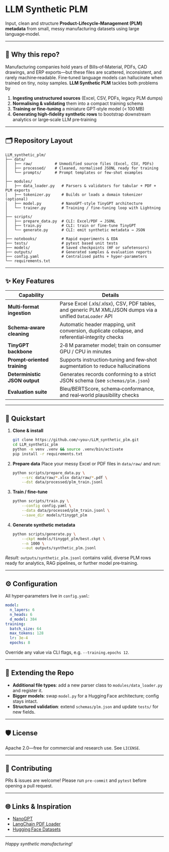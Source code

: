 # LLM Synthetic PLM

Input, clean and structure **Product‑Lifecycle‑Management (PLM) metadata** from small, messy manufacturing datasets using large language‑model.

---

## 🚀 Why this repo?

Manufacturing companies hold years of Bills‑of‑Material, PDFs, CAD drawings, and ERP exports—but these files are scattered, inconsistent, and rarely machine‑readable.  Fine‑tuned language models can hallucinate when trained on tiny, noisy samples.  **LLM Synthetic PLM** tackles both problems by

1. **Ingesting unstructured sources** (Excel, CSV, PDFs, legacy PLM dumps)
2. **Normalising & validating** them into a compact training schema
3. **Training or fine‑tuning** a miniature GPT‑style model (< 100 MB)
4. **Generating high‑fidelity synthetic rows** to bootstrap downstream analytics or large‑scale LLM pre‑training

---

## 🗂 Repository Layout

```text
LLM_synthetic_plm/
├── data/
│   ├── raw/          # Unmodified source files (Excel, CSV, PDFs)
│   ├── processed/    # Cleaned, normalised JSONL ready for training
│   └── prompts/      # Prompt templates or few‑shot examples
│
├── modules/
│   ├── data_loader.py   # Parsers & validators for tabular + PDF + PLM exports
│   ├── tokenizer.py     # Builds or loads a domain tokenizer (optional)
│   ├── model.py         # NanoGPT‑style TinyGPT architecture
│   └── trainer.py       # Training / fine‑tuning loop with Lightning
│
├── scripts/
│   ├── prepare_data.py  # CLI: Excel/PDF → JSONL
│   ├── train.py         # CLI: train or fine‑tune TinyGPT
│   └── generate.py      # CLI: emit synthetic metadata → JSON
│
├── notebooks/           # Rapid experiments & EDA
├── tests/               # pytest based unit tests
├── models/              # Saved checkpoints (HF or safetensors)
├── outputs/             # Generated samples & evaluation reports
├── config.yaml          # Centralised paths + hyper‑parameters
└── requirements.txt
```

---

## ✨ Key Features

| Capability                    | Details                                                                                                  |
| ----------------------------- | -------------------------------------------------------------------------------------------------------- |
| **Multi‑format ingestion**    | Parse Excel (.xls/.xlsx), CSV, PDF tables, and generic PLM XML/JSON dumps via a unified `DataLoader` API |
| **Schema‑aware cleaning**     | Automatic header mapping, unit conversion, duplicate collapse, and referential‑integrity checks          |
| **TinyGPT backbone**          | 2‑8 M parameter model; train on consumer GPU / CPU in minutes                                            |
| **Prompt‑oriented training**  | Supports instruction‑tuning and few‑shot augmentation to reduce hallucinations                           |
| **Deterministic JSON output** | Generates records conforming to a strict JSON schema (see `schemas/plm.json`)                            |
| **Evaluation suite**          | Bleu/BERTScore, schema‑conformance, and real‑world plausibility checks                                   |

---

## 🔧 Quickstart

1. **Clone & install**

   ```bash
   git clone https://github.com/<you>/LLM_synthetic_plm.git
   cd LLM_synthetic_plm
   python -m venv .venv && source .venv/bin/activate
   pip install -r requirements.txt
   ```
2. **Prepare data**
   Place your messy Excel or PDF files in `data/raw/` and run:

   ```bash
   python scripts/prepare_data.py \
       --src data/raw/*.xlsx data/raw/*.pdf \
       --dst data/processed/plm_train.jsonl
   ```
3. **Train / fine‑tune**

   ```bash
   python scripts/train.py \
       --config config.yaml \
       --data data/processed/plm_train.jsonl \
       --save_dir models/tinygpt_plm
   ```
4. **Generate synthetic metadata**

   ```bash
   python scripts/generate.py \
       --ckpt models/tinygpt_plm/best.ckpt \
       --n 1000 \
       --out outputs/synthetic_plm.jsonl
   ```

*Result:* `outputs/synthetic_plm.jsonl` contains valid, diverse PLM rows ready for analytics, RAG pipelines, or further model pre‑training.

---

## ⚙️ Configuration

All hyper‑parameters live in `config.yaml`:

```yaml
model:
  n_layers: 6
  n_heads: 6
  d_model: 384
training:
  batch_size: 64
  max_tokens: 128
  lr: 3e‑4
  epochs: 8
```

Override any value via CLI flags, e.g. `--training.epochs 12`.

---

## 🧩 Extending the Repo

* **Additional file types**: add a new parser class to `modules/data_loader.py` and register it.
* **Bigger models**: swap `model.py` for a Hugging Face architecture; config stays intact.
* **Structured validation**: extend `schemas/plm.json` and update `tests/` for new fields.

---

## 🛡️ License

Apache 2.0—free for commercial and research use. See `LICENSE`.

---

## 🤝 Contributing

PRs & issues are welcome!  Please run `pre‑commit` and `pytest` before opening a pull request.

---

## 🌐 Links & Inspiration

* [NanoGPT](https://github.com/karpathy/nanogpt)
* [LangChain PDF Loader](https://python.langchain.com/docs/modules/data_connection/document_loaders/pdf)
* [Hugging Face Datasets](https://huggingface.co/docs/datasets)

---

*Happy synthetic manufacturing!*
